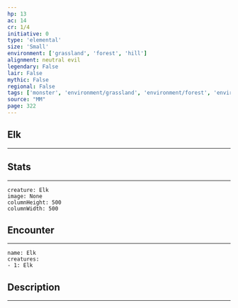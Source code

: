 ```yaml
---
hp: 13
ac: 14
cr: 1/4
initiative: 0
type: 'elemental'    
size: 'Small'
environment: ['grassland', 'forest', 'hill']
alignment: neutral evil
legendary: False
lair: False
mythic: False
regional: False
tags: ['monster', 'environment/grassland', 'environment/forest', 'environment/hill']
source: "MM"
page: 322
---
```


## Elk
---



## Stats
---

```statblock
creature: Elk
image: None
columnHeight: 500
columnWidth: 500
```

## Encounter
---

```encounter-table
name: Elk
creatures:
- 1: Elk
```

## Description
---




